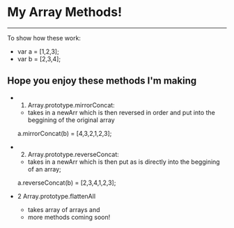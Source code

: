 # My Array Methods!
---

To show how these work:

* var a = [1,2,3];
* var b = [2,3,4];

## Hope you enjoy these methods I'm making

* 1. Array.prototype.mirrorConcat:
  - takes in a newArr which is then reversed in order and put into the beggining of the original array

  a.mirrorConcat(b) = [4,3,2,1,2,3];

* 2. Array.prototype.reverseConcat:
  - takes in a newArr which is then put as is directly into the beggining of an array;

  a.reverseConcat(b) = [2,3,4,1,2,3];

* 2 Array.prototype.flattenAll
  - takes array of arrays and 
  * more methods coming soon!



